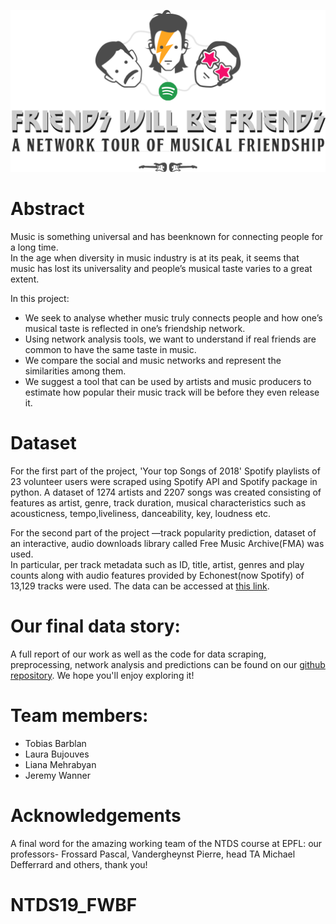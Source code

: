 ![alt text](https://github.com/JCrobe/NTDS19_FWBF/blob/master/FWBF_NTDS_Graphics.png)

# Abstract
Music  is  something  universal  and  has  beenknown  for  connecting  people  for  a  long  time.   
In the age when diversity in music industry is at its peak, it seems that music has lost its universality and people’s musical taste varies to a great extent.

In this project:

* We seek to analyse whether music truly connects people and how one’s musical taste is reflected in one’s friendship network.  
* Using network analysis tools, we want to understand if real friends are common to have the same taste in music.
* We compare the social and music networks and represent the similarities among them.
* We suggest a tool that can be used by artists and music producers to estimate how popular their music track will be before they even release it.


# Dataset
For the first part of the project, 'Your top Songs of 2018' Spotify playlists of 23 volunteer users were scraped using Spotify API and Spotify package in python.
A dataset of 1274 artists and 2207 songs was created consisting of features as artist,  genre,  track  duration, musical characteristics such as acousticness, tempo,liveliness, danceability, key, loudness etc.

For the second part of the project —track popularity prediction, dataset  of  an  interactive,  audio  downloads  library  called  Free  Music  Archive(FMA)  was  used.   
In  particular,  per track  metadata such as ID, title, artist, genres and play counts along  with  audio  features  provided  by  Echonest(now Spotify) of 13,129 tracks were used.
The data can be accessed at [this link](https://github.com/mdeff/fma).

# Our final data story:
A full report of our work as well as the code for data scraping, preprocessing, network analysis and predictions can be found on our [github repository](https://nicolasfontbonne.github.io/).
We hope you'll enjoy exploring it!


# Team members:

* Tobias Barblan
* Laura Bujouves
* Liana Mehrabyan
* Jeremy Wanner

# Acknowledgements
A final word for the amazing working team of the NTDS course at EPFL: our professors- Frossard Pascal, Vandergheynst Pierre, head TA Michael Defferrard and others, thank you!
# NTDS19_FWBF
